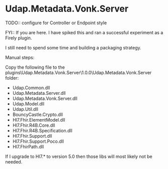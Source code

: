 ﻿# Udap.Metadata.Vonk.Server

TODO:: configure for Controller or Endpoint style

FYI:: If you are here.  I have spiked this and ran a successful experiment as a Firely plugin.

I still need to spend some time and building a packaging strategy.

Manual steps:  

Copy the following file to the plugins\Udap.Metadata.Vonk.Server\1.0.0\Udap.Metadata.Vonk.Server folder:

- Udap.Common.dll
- Udap.Metadata.Server.dll
- Udap.Metadata.Vonk.Server.dll
- Udap.Model.dll
- Udap.Util.dll
- BouncyCastle.Crypto.dll
- Hl7.Fhir.ElementModel.dll
- Hl7.Fhir.R4B.Core.dll
- Hl7.Fhir.R4B.Specification.dll
- Hl7.Fhir.Support.dll
- Hl7.Fhir.Support.Poco.dll
- Hl7.FhirPath.dll

If I upgrade to Hl7.* to version 5.0 then those libs will most likely not be needed.


